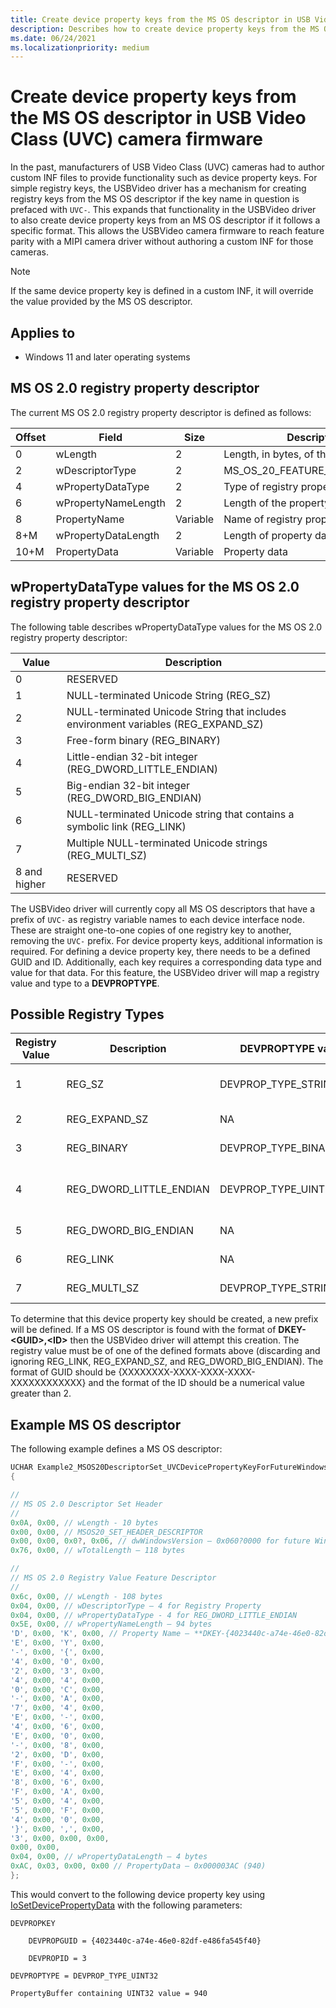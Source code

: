 ```yaml
---
title: Create device property keys from the MS OS descriptor in USB Video Class (UVC) camera firmware
description: Describes how to create device property keys from the MS OS descriptor in USB Video Class (UVC) camera firmware.
ms.date: 06/24/2021
ms.localizationpriority: medium
---
```


# Create device property keys from the MS OS descriptor in USB Video Class (UVC) camera firmware

In the past, manufacturers of USB Video Class (UVC) cameras had to author custom INF files to provide functionality such as device property keys. For simple registry keys, the USBVideo driver has a mechanism for creating registry keys from the MS OS descriptor if the key name in question is prefaced with `UVC-`. This expands that functionality in the USBVideo driver to also create device property keys from an MS OS descriptor if it follows a specific format. This allows the USBVideo camera firmware to reach feature parity with a MIPI camera driver without authoring a custom INF for those cameras.

> [!NOTE]
> If the same device property key is defined in a custom INF, it will override the value provided by the MS OS descriptor.

## Applies to

- Windows 11 and later operating systems

## MS OS 2.0 registry property descriptor

The current MS OS 2.0 registry property descriptor is defined as follows:

| Offset | Field | Size | Description |
|--|--|--|--|
| 0 | wLength | 2 | Length, in bytes, of this descriptor. |
| 2 | wDescriptorType | 2 | MS_OS_20_FEATURE_REG_PROPERTY |
| 4 | wPropertyDataType| 2 | Type of registry property |
| 6 | wPropertyNameLength | 2 | Length of the property name. |
| 8 | PropertyName | Variable | Name of registry property. |
| 8+M | wPropertyDataLength | 2 | Length of property data |
| 10+M | PropertyData | Variable | Property data |

## wPropertyDataType values for the MS OS 2.0 registry property descriptor

The following table describes wPropertyDataType values for the MS OS 2.0 registry property descriptor:

| Value | Description |
|--|--|
| 0 | RESERVED |
| 1 | NULL-terminated Unicode String (REG_SZ) |
| 2 | NULL-terminated Unicode String that includes environment variables (REG_EXPAND_SZ) |
| 3 | Free-form binary (REG_BINARY) |
| 4 | Little-endian 32-bit integer (REG_DWORD_LITTLE_ENDIAN) |
| 5 | Big-endian 32-bit integer (REG_DWORD_BIG_ENDIAN) |
| 6 | NULL-terminated Unicode string that contains a symbolic link (REG_LINK) |
| 7 | Multiple NULL-terminated Unicode strings (REG_MULTI_SZ) |
| 8 and higher | RESERVED |

The USBVideo driver will currently copy all MS OS descriptors that have a prefix of `UVC-` as registry variable names to each device interface node. These are straight one-to-one copies of one registry key to another, removing the `UVC-` prefix. For device property keys, additional information is required. For defining a device property key, there needs to be a defined GUID and ID. Additionally, each key requires a corresponding data type and value for that data. For this feature, the USBVideo driver will map a registry value and type to a **DEVPROPTYPE**.

## Possible Registry Types

| Registry Value | Description | DEVPROPTYPE value | Description |
|--|--|--|--|
| 1 | REG_SZ | DEVPROP_TYPE_STRING | Null-terminated string |
| 2 | REG_EXPAND_SZ | NA | Not supported |
| 3 | REG_BINARY | DEVPROP_TYPE_BINARY | Custom binary data |
| 4 | REG_DWORD_LITTLE_ENDIAN | DEVPROP_TYPE_UINT32 | 32-bit unsigned int (ULONG32) |
| 5 | REG_DWORD_BIG_ENDIAN | NA | Not supported |
| 6 | REG_LINK | NA | Not supported |
| 7 | REG_MULTI_SZ | DEVPROP_TYPE_STRING_LIST | Multi-sz string list |

To determine that this device property key should be created, a new prefix will be defined. If a MS OS descriptor is found with the format of **DKEY-\<GUID\>,\<ID\>** then the USBVideo driver will attempt this creation. The registry value must be of one of the defined formats above (discarding and ignoring REG_LINK, REG_EXPAND_SZ, and REG_DWORD_BIG_ENDIAN). The format of GUID should be {XXXXXXXX-XXXX-XXXX-XXXX-XXXXXXXXXXXX} and the format of the ID should be a numerical value greater than 2.

## Example MS OS descriptor

The following example defines a MS OS descriptor:

```cpp
UCHAR Example2_MSOS20DescriptorSet_UVCDevicePropertyKeyForFutureWindows\[0x3C\] =
{

//
// MS OS 2.0 Descriptor Set Header
//
0x0A, 0x00, // wLength - 10 bytes
0x00, 0x00, // MSOS20_SET_HEADER_DESCRIPTOR
0x00, 0x00, 0x0?, 0x06, // dwWindowsVersion – 0x060?0000 for future Windows version
0x76, 0x00, // wTotalLength – 118 bytes

//
// MS OS 2.0 Registry Value Feature Descriptor
//
0x6c, 0x00, // wLength - 108 bytes
0x04, 0x00, // wDescriptorType – 4 for Registry Property
0x04, 0x00, // wPropertyDataType - 4 for REG_DWORD_LITTLE_ENDIAN
0x5E, 0x00, // wPropertyNameLength – 94 bytes
'D', 0x00, 'K', 0x00, // Property Name – **DKEY-{4023440c-a74e-46e0-82df-e486fa545f40},3**
'E', 0x00, 'Y', 0x00,
'-', 0x00, '{', 0x00,
'4', 0x00, '0', 0x00,
'2', 0x00, '3', 0x00,
'4', 0x00, '4', 0x00,
'0', 0x00, 'C', 0x00,
'-', 0x00, 'A', 0x00,
'7', 0x00, '4', 0x00,
'E', 0x00, '-', 0x00,
'4', 0x00, '6', 0x00,
'E', 0x00, '0', 0x00,
'-', 0x00, '8', 0x00,
'2', 0x00, 'D', 0x00,
'F', 0x00, '-', 0x00,
'E', 0x00, '4', 0x00,
'8', 0x00, '6', 0x00,
'F', 0x00, 'A', 0x00,
'5', 0x00, '4', 0x00,
'5', 0x00, 'F', 0x00,
'4', 0x00, '0', 0x00,
'}', 0x00, ',', 0x00,
'3', 0x00, 0x00, 0x00,
0x00, 0x00,
0x04, 0x00, // wPropertyDataLength – 4 bytes
0xAC, 0x03, 0x00, 0x00 // PropertyData – 0x000003AC (940)
};
```

This would convert to the following device property key using [IoSetDevicePropertyData](/windows-hardware/drivers/ddi/wdm/nf-wdm-iosetdevicepropertydata) with the following parameters:

```output
DEVPROPKEY

    DEVPROPGUID = {4023440c-a74e-46e0-82df-e486fa545f40}

    DEVPROPID = 3

DEVPROPTYPE = DEVPROP_TYPE_UINT32

PropertyBuffer containing UINT32 value = 940
```
